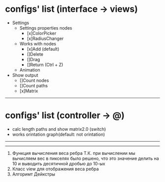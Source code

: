 # configs' list (interface -> views)
- Settings
	- Settings properties nodes
		- [x]ColorPicker
		- [x]RadiusChanger
	- Works with nodes
		- [x]Add (default)
		- []Delete
		- []Drag
		- []Return (Ctrl + Z)
	- Animation
- Show output
	- []Count nodes
	- []Count paths
	- [x]Matrix
---
# configs' list (controller -> @)
- calc length paths and show matrix2.0 (switch)
- works orintation graph(default: not orintation)
---
---
1. Функция вычисления веса ребра
	Т.К. при вычислении мы вычисляем вес в пикселях было решено, что это значение делить
	на 10 и выводить десятичной дробью до 10-ых
2. Класс view для отображения веса ребра
3. Алгоримт Дейкстры